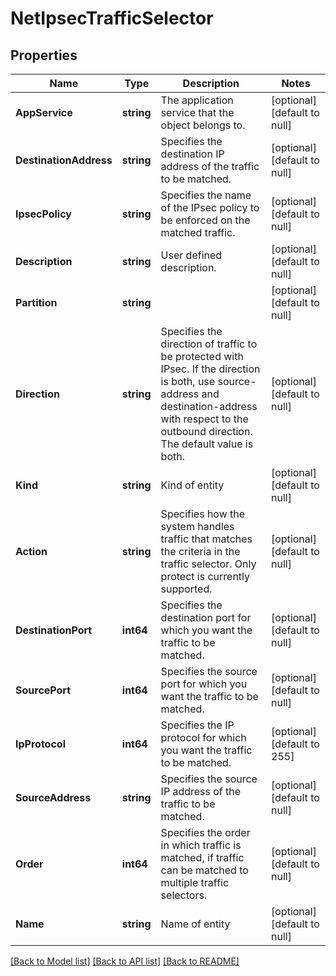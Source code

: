# NetIpsecTrafficSelector

## Properties
Name | Type | Description | Notes
------------ | ------------- | ------------- | -------------
**AppService** | **string** | The application service that the object belongs to. | [optional] [default to null]
**DestinationAddress** | **string** | Specifies the destination IP address of the traffic to be matched. | [optional] [default to null]
**IpsecPolicy** | **string** | Specifies the name of the IPsec policy to be enforced on the matched traffic. | [optional] [default to null]
**Description** | **string** | User defined description. | [optional] [default to null]
**Partition** | **string** |  | [optional] [default to null]
**Direction** | **string** | Specifies the direction of traffic to be protected with IPsec. If the direction is both, use source-address and destination-address with respect to the outbound direction. The default value is both. | [optional] [default to null]
**Kind** | **string** | Kind of entity | [optional] [default to null]
**Action** | **string** | Specifies how the system handles traffic that matches the criteria in the traffic selector. Only protect is currently supported. | [optional] [default to null]
**DestinationPort** | **int64** | Specifies the destination port for which you want the traffic to be matched. | [optional] [default to null]
**SourcePort** | **int64** | Specifies the source port for which you want the traffic to be matched. | [optional] [default to null]
**IpProtocol** | **int64** | Specifies the IP protocol for which you want the traffic to be matched. | [optional] [default to 255]
**SourceAddress** | **string** | Specifies the source IP address of the traffic to be matched. | [optional] [default to null]
**Order** | **int64** | Specifies the order in which traffic is matched, if traffic can be matched to multiple traffic selectors. | [optional] [default to null]
**Name** | **string** | Name of entity | [optional] [default to null]

[[Back to Model list]](../README.md#documentation-for-models) [[Back to API list]](../README.md#documentation-for-api-endpoints) [[Back to README]](../README.md)


